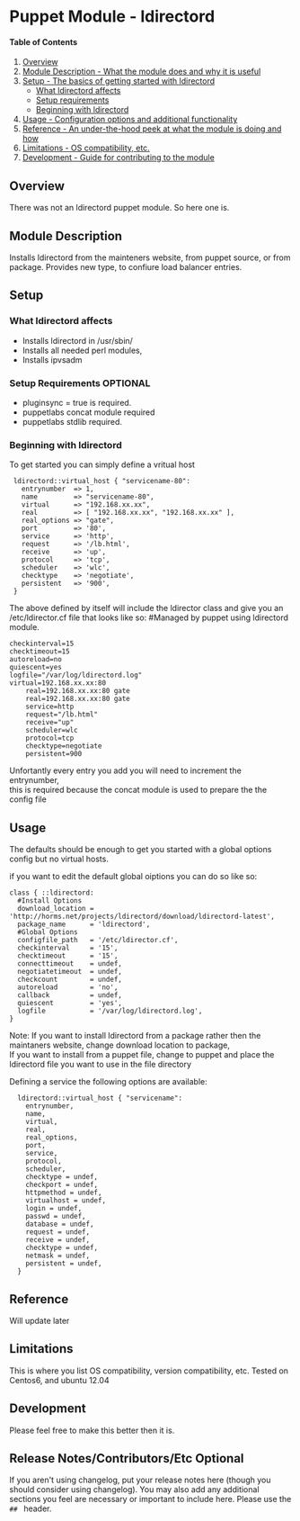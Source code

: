 # Puppet Module - ldirectord

#### Table of Contents

1. [Overview](#overview)
2. [Module Description - What the module does and why it is useful](#module-description)
3. [Setup - The basics of getting started with ldirectord](#setup)
    * [What ldirectord affects](#what-ldirectord-affects)
    * [Setup requirements](#setup-requirements)
    * [Beginning with ldirectord](#beginning-with-ldirectord)
4. [Usage - Configuration options and additional functionality](#usage)
5. [Reference - An under-the-hood peek at what the module is doing and how](#reference)
5. [Limitations - OS compatibility, etc.](#limitations)
6. [Development - Guide for contributing to the module](#development)

## Overview

There was not an ldirectord puppet module.  So here one is.

## Module Description

Installs ldirectord from the mainteners website, from puppet source, 
or from package. Provides new type, to confiure load balancer entries.

## Setup

### What ldirectord affects

* Installs ldirectord in /usr/sbin/
* Installs all needed perl modules,
* Installs ipvsadm

### Setup Requirements **OPTIONAL**

* pluginsync = true is required.
* puppetlabs concat module required
* puppetlabs stdlib required.

### Beginning with ldirectord

To get started you can simply define a vritual host

     ldirectord::virtual_host { "servicename-80":
       entrynumber  => 1,
       name         => "servicename-80",
       virtual      => "192.168.xx.xx",
       real         => [ "192.168.xx.xx", "192.168.xx.xx" ],
       real_options => "gate",
       port         => '80',
       service      => 'http',
       request      => '/lb.html',
       receive      => 'up',
       protocol     => 'tcp',
       scheduler    => 'wlc',
       checktype    => 'negotiate',
       persistent   => '900',
     }

The above defined by itself will include the ldirector class 
and give you an /etc/ldirector.cf file that looks like so:
#Managed by puppet using ldirectord module.

    checkinterval=15
    checktimeout=15
    autoreload=no
    quiescent=yes
    logfile="/var/log/ldirectord.log"
    virtual=192.168.xx.xx:80
        real=192.168.xx.xx:80 gate
        real=192.168.xx.xx:80 gate
        service=http
        request="/lb.html"
        receive="up"
        scheduler=wlc
        protocol=tcp
        checktype=negotiate
        persistent=900

Unfortantly every entry you add you will need to increment the entrynumber,  
this is required because the concat module is used to prepare the the config file


## Usage

The defaults should be enough to get you started with a global options config but no 
virtual hosts.

if you want to edit the default global oiptions you can do so like so:

    class { ::ldirectord:
      #Install Options
      download_location = 'http://horms.net/projects/ldirectord/download/ldirectord-latest',
      package_name      = 'ldirectord',
      #Global Options
      configfile_path   = '/etc/ldirector.cf',
      checkinterval     = '15',
      checktimeout      = '15',
      connecttimeout    = undef,
      negotiatetimeout  = undef,
      checkcount        = undef,
      autoreload        = 'no',
      callback          = undef,
      quiescent         = 'yes',
      logfile           = '/var/log/ldirectord.log',
    }

Note:  If you want to install ldirectord from a package rather then the maintaners website,  change download location to package,  
       If you want to install from a puppet file,  change to puppet and place the ldirectord file you want to use in the file directory

Defining a service the following options are available:

      ldirectord::virtual_host { "servicename":
        entrynumber,
        name,
        virtual,
        real,
        real_options,
        port,
        service,
        protocol,
        scheduler,
        checktype = undef,
        checkport = undef,
        httpmethod = undef,
        virtualhost = undef,
        login = undef,
        passwd = undef,
        database = undef,
        request = undef,
        receive = undef,
        checktype = undef,
        netmask = undef,
        persistent = undef,
      }


## Reference

Will update later

## Limitations

This is where you list OS compatibility, version compatibility, etc.
Tested on Centos6, and ubuntu 12.04

## Development

Please feel free to make this better then it is.

## Release Notes/Contributors/Etc **Optional**

If you aren't using changelog, put your release notes here (though you should
consider using changelog). You may also add any additional sections you feel are
necessary or important to include here. Please use the `## ` header.
